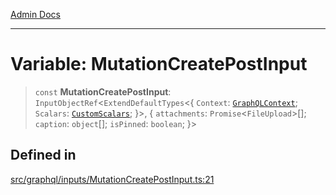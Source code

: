 [Admin Docs](/)

***

# Variable: MutationCreatePostInput

> `const` **MutationCreatePostInput**: `InputObjectRef`\<`ExtendDefaultTypes`\<\{ `Context`: [`GraphQLContext`](../../../context/type-aliases/GraphQLContext.md); `Scalars`: [`CustomScalars`](../../../scalars/type-aliases/CustomScalars.md); \}\>, \{ `attachments`: `Promise`\<`FileUpload`\>[]; `caption`: `object`[]; `isPinned`: `boolean`; \}\>

## Defined in

[src/graphql/inputs/MutationCreatePostInput.ts:21](https://github.com/NishantSinghhhhh/talawa-api/blob/05ae6a4794762096d917a90a3af0db22b7c47392/src/graphql/inputs/MutationCreatePostInput.ts#L21)

